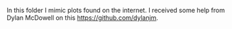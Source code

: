 In this folder I mimic plots found on the internet. I received some help from Dylan McDowell on this https://github.com/dylanjm.
